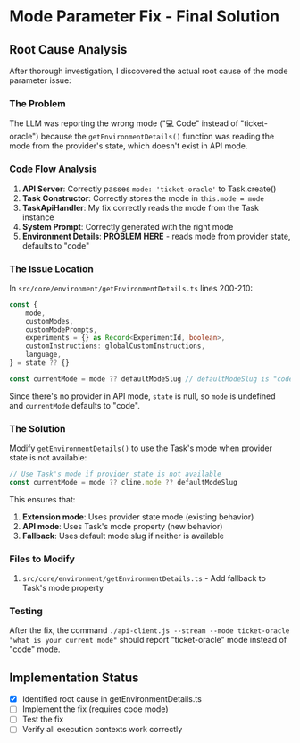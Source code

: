 # Mode Parameter Fix - Final Solution

## Root Cause Analysis

After thorough investigation, I discovered the actual root cause of the mode parameter issue:

### The Problem

The LLM was reporting the wrong mode ("💻 Code" instead of "ticket-oracle") because the `getEnvironmentDetails()` function was reading the mode from the provider's state, which doesn't exist in API mode.

### Code Flow Analysis

1. **API Server**: Correctly passes `mode: 'ticket-oracle'` to Task.create()
2. **Task Constructor**: Correctly stores the mode in `this.mode = mode`
3. **TaskApiHandler**: My fix correctly reads the mode from the Task instance
4. **System Prompt**: Correctly generated with the right mode
5. **Environment Details**: **PROBLEM HERE** - reads mode from provider state, defaults to "code"

### The Issue Location

In `src/core/environment/getEnvironmentDetails.ts` lines 200-210:

```typescript
const {
	mode,
	customModes,
	customModePrompts,
	experiments = {} as Record<ExperimentId, boolean>,
	customInstructions: globalCustomInstructions,
	language,
} = state ?? {}

const currentMode = mode ?? defaultModeSlug // defaultModeSlug is "code"
```

Since there's no provider in API mode, `state` is null, so `mode` is undefined and `currentMode` defaults to "code".

### The Solution

Modify `getEnvironmentDetails()` to use the Task's mode when provider state is not available:

```typescript
// Use Task's mode if provider state is not available
const currentMode = mode ?? cline.mode ?? defaultModeSlug
```

This ensures that:

1. **Extension mode**: Uses provider state mode (existing behavior)
2. **API mode**: Uses Task's mode property (new behavior)
3. **Fallback**: Uses default mode slug if neither is available

### Files to Modify

1. `src/core/environment/getEnvironmentDetails.ts` - Add fallback to Task's mode property

### Testing

After the fix, the command `./api-client.js --stream --mode ticket-oracle "what is your current mode"` should report "ticket-oracle" mode instead of "code" mode.

## Implementation Status

- [x] Identified root cause in getEnvironmentDetails.ts
- [ ] Implement the fix (requires code mode)
- [ ] Test the fix
- [ ] Verify all execution contexts work correctly
